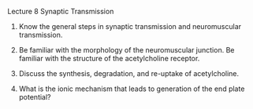 Lecture 8 Synaptic Transmission

1. Know the general steps in synaptic transmission and neuromuscular transmission.

2. Be familiar with the morphology of the neuromuscular junction. Be familiar with the structure of the acetylcholine receptor.

3. Discuss the synthesis, degradation, and re-uptake of acetylcholine.

4. What is the ionic mechanism that leads to generation of the end plate potential?
